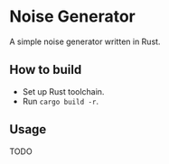 # Noise Generator

A simple noise generator written in Rust.

## How to build

- Set up Rust toolchain.
- Run `cargo build -r`.

## Usage

TODO